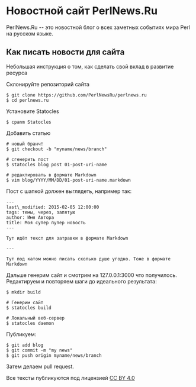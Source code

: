 # Новостной сайт PerlNews.Ru

PerlNews.Ru -- это новостной блог о всех заметных событиях мира Perl на русском
языке.

## Как писать новости для сайта

Небольшая инструкция о том, как сделать свой вклад в развитие ресурса

Склонируйте репозиторий сайта

    $ git clone https://github.com/PerlNewsRu/perlnews.ru
    $ cd perlnews.ru

Установите Statocles

    $ cpanm Statocles

Добавить статью

    # новый бранч!
    $ git checkout -b "myname/news/branch"

    # сгенерить пост
    $ statocles blog post 01-post-uri-name

    # редактировать в формате Markdown
    $ vim blog/YYYY/MM/DD/01-post-uri-name.markdown

Пост с шапкой должен выглядеть, например так:

```
---
last\_modified: 2015-02-05 12:00:00
tags: темы, через, запятую
author: Имя Автора
title: Моя супер пупер новость
---

Тут идёт текст для затравки в формате Markdown

---

Тут под катом можно писать сколько душе угодно. Тоже в формате Markdown

```

Дальше генерим сайт и смотрим на 127.0.0.1:3000 что получилось. Редактируем и
повторяем шаги до идеального результата: 

    $ mkdir build

    # Генерим сайт
    $ statocles build

    # Локальный веб-сервер
    $ statocles daemon

Публикуем:

    $ git add blog
    $ git commit -m "my news"
    $ git push origin myname/news/branch

Затем делаем pull request.

Все тексты публикуются под лицензией [CC BY
4.0](http://creativecommons.org/licenses/by/4.0/deed.ru)
